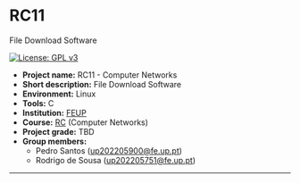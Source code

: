 # RC11
File Download Software

[![License: GPL v3](https://img.shields.io/badge/License-GPLv3-blue.svg)](https://www.gnu.org/licenses/gpl-3.0)


- **Project name:** RC11 - Computer Networks
- **Short description:** File Download Software
- **Environment:** Linux
- **Tools:** C
- **Institution:** [FEUP](https://sigarra.up.pt/feup/en/web_page.Inicial)
- **Course:** [RC](https://sigarra.up.pt/feup/en/UCURR_GERAL.FICHA_UC_VIEW?pv_ocorrencia_id=541890) (Computer Networks)
- **Project grade:** TBD
- **Group members:**
    - Pedro Santos (up202205900@fe.up.pt)
    - Rodrigo de Sousa (up202205751@fe.up.pt)

---